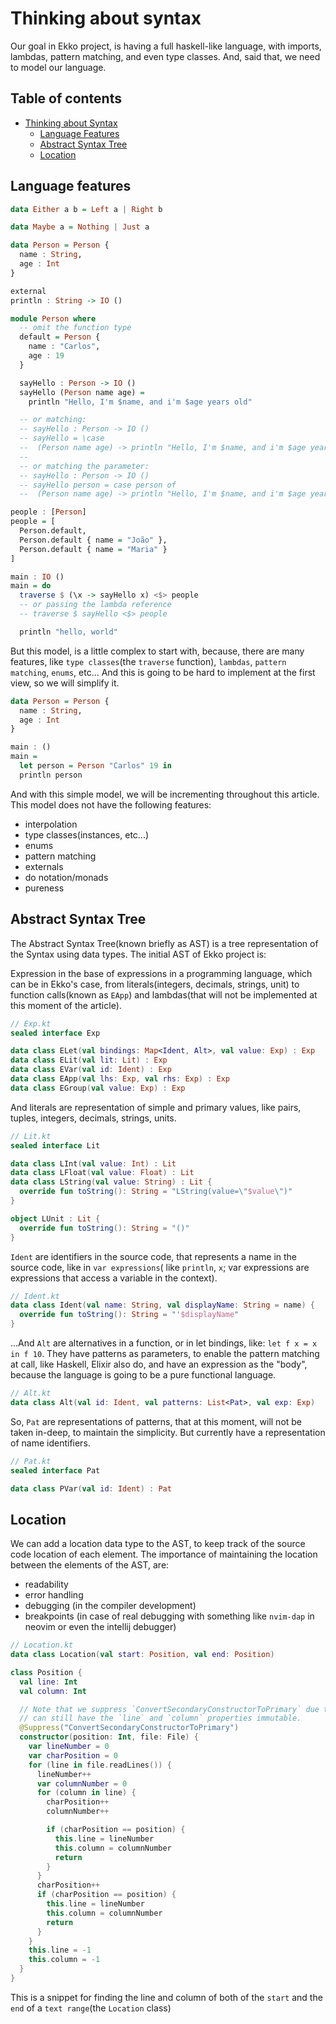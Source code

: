 # Thinking about syntax

Our goal in Ekko project, is having a full haskell-like language, with imports, lambdas, pattern matching, and even type
classes. And, said that, we need to model our language.

## Table of contents

- [Thinking about Syntax](#thinking-about-syntax)
  - [Language Features](#language-features)
  - [Abstract Syntax Tree](#abstract-syntax-tree)
  - [Location](#location)

## Language features

```haskell
data Either a b = Left a | Right b

data Maybe a = Nothing | Just a

data Person = Person {
  name : String,
  age : Int
}

external
println : String -> IO ()

module Person where
  -- omit the function type
  default = Person {
    name : "Carlos",
    age : 19
  }

  sayHello : Person -> IO ()
  sayHello (Person name age) =
    println "Hello, I'm $name, and i'm $age years old"

  -- or matching:
  -- sayHello : Person -> IO ()
  -- sayHello = \case
  --  (Person name age) -> println "Hello, I'm $name, and i'm $age years old"
  --
  -- or matching the parameter:
  -- sayHello : Person -> IO ()
  -- sayHello person = case person of
  --  (Person name age) -> println "Hello, I'm $name, and i'm $age years old"

people : [Person]
people = [
  Person.default,
  Person.default { name = "João" },
  Person.default { name = "Maria" }
]

main : IO ()
main = do
  traverse $ (\x -> sayHello x) <$> people
  -- or passing the lambda reference
  -- traverse $ sayHello <$> people

  println "hello, world"
```

But this model, is a little complex to start with, because, there are many features, like `type classes`(the `traverse`
function),
`lambdas`, `pattern matching`, `enums`, etc... And this is going to be hard to implement at the first view, so we will
simplify it.

```haskell
data Person = Person {
  name : String,
  age : Int
}

main : ()
main =
  let person = Person "Carlos" 19 in
  println person
```

And with this simple model, we will be incrementing throughout this article. This model does not have the following
features:

- interpolation
- type classes(instances, etc...)
- enums
- pattern matching
- externals
- do notation/monads
- pureness

## Abstract Syntax Tree

The Abstract Syntax Tree(known briefly as AST) is a tree representation of the Syntax using data types. The initial AST
of Ekko project is:

Expression in the base of expressions in a programming language, which can be in Ekko's case, from literals(integers,
decimals, strings, unit) to function calls(known as `EApp`) and lambdas(that will not be implemented at this moment of
the article).

```kotlin
// Exp.kt
sealed interface Exp

data class ELet(val bindings: Map<Ident, Alt>, val value: Exp) : Exp
data class ELit(val lit: Lit) : Exp
data class EVar(val id: Ident) : Exp
data class EApp(val lhs: Exp, val rhs: Exp) : Exp
data class EGroup(val value: Exp) : Exp
```

And literals are representation of simple and primary values, like pairs, tuples, integers, decimals, strings, units.

```kotlin
// Lit.kt
sealed interface Lit

data class LInt(val value: Int) : Lit
data class LFloat(val value: Float) : Lit
data class LString(val value: String) : Lit {
  override fun toString(): String = "LString(value=\"$value\")"
}

object LUnit : Lit {
  override fun toString(): String = "()"
}
```

`Ident` are identifiers in the source code, that represents a name in the source code, like in `var expressions`(
like `println`, `x`; var expressions are expressions that access a variable in the context).

```kotlin
// Ident.kt
data class Ident(val name: String, val displayName: String = name) {
  override fun toString(): String = "'$displayName"
}
```

...And `Alt` are alternatives in a function, or in let bindings, like: `let f x = x in f 10`. They have patterns as
parameters, to enable the pattern matching at call, like Haskell, Elixir also do, and have an expression as the "body",
because the language is going to be a pure functional language.

```kotlin
// Alt.kt
data class Alt(val id: Ident, val patterns: List<Pat>, val exp: Exp)
```

So, `Pat` are representations of patterns, that at this moment, will not be taken in-deep, to maintain the simplicity.
But currently have a representation of name identifiers.

```kotlin
// Pat.kt
sealed interface Pat

data class PVar(val id: Ident) : Pat
```

## Location

We can add a location data type to the AST, to keep track of the source code location of each element. The importance of
maintaining the location between the elements of the AST, are:

- readability
- error handling
- debugging (in the compiler development)
- breakpoints (in case of real debugging with something like `nvim-dap` in neovim or even the intellij debugger)

```kotlin
// Location.kt
data class Location(val start: Position, val end: Position)

class Position {
  val line: Int
  val column: Int

  // Note that we suppress `ConvertSecondaryConstructorToPrimary` due to `return` expressions, so we
  // can still have the `line` and `column` properties immutable.
  @Suppress("ConvertSecondaryConstructorToPrimary")
  constructor(position: Int, file: File) {
    var lineNumber = 0
    var charPosition = 0
    for (line in file.readLines()) {
      lineNumber++
      var columnNumber = 0
      for (column in line) {
        charPosition++
        columnNumber++

        if (charPosition == position) {
          this.line = lineNumber
          this.column = columnNumber
          return
        }
      }
      charPosition++
      if (charPosition == position) {
        this.line = lineNumber
        this.column = columnNumber
        return
      }
    }
    this.line = -1
    this.column = -1
  }
}
```

This is a snippet for finding the line and column of both of the `start` and the `end` of a `text range`(the `Location`
class)
